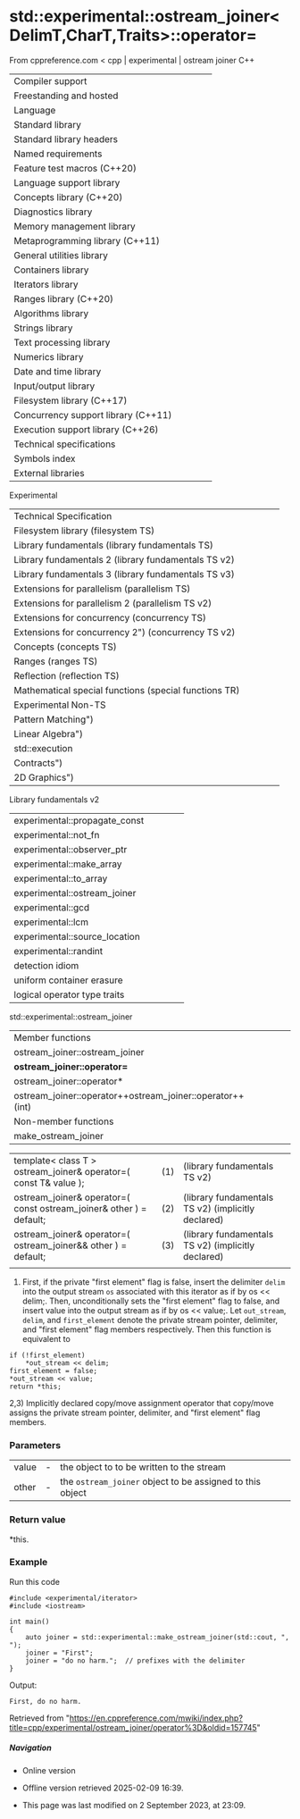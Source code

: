 # std::experimental::ostream_joiner<DelimT,CharT,Traits>::operator=

From cppreference.com
< cpp‎ | experimental‎ | ostream joiner
C++

|  |  |  |  |  |
| --- | --- | --- | --- | --- |
| Compiler support | | | | |
| Freestanding and hosted | | | | |
| Language | | | | |
| Standard library | | | | |
| Standard library headers | | | | |
| Named requirements | | | | |
| Feature test macros (C++20) | | | | |
| Language support library | | | | |
| Concepts library (C++20) | | | | |
| Diagnostics library | | | | |
| Memory management library | | | | |
| Metaprogramming library (C++11) | | | | |
| General utilities library | | | | |
| Containers library | | | | |
| Iterators library | | | | |
| Ranges library (C++20) | | | | |
| Algorithms library | | | | |
| Strings library | | | | |
| Text processing library | | | | |
| Numerics library | | | | |
| Date and time library | | | | |
| Input/output library | | | | |
| Filesystem library (C++17) | | | | |
| Concurrency support library (C++11) | | | | |
| Execution support library (C++26) | | | | |
| Technical specifications | | | | |
| Symbols index | | | | |
| External libraries | | | | |

Experimental

|  |  |  |  |  |
| --- | --- | --- | --- | --- |
| Technical Specification | | | | |
| Filesystem library (filesystem TS) | | | | |
| Library fundamentals (library fundamentals TS) | | | | |
| Library fundamentals 2 (library fundamentals TS v2) | | | | |
| Library fundamentals 3 (library fundamentals TS v3) | | | | |
| Extensions for parallelism (parallelism TS) | | | | |
| Extensions for parallelism 2 (parallelism TS v2) | | | | |
| Extensions for concurrency (concurrency TS) | | | | |
| Extensions for concurrency 2") (concurrency TS v2) | | | | |
| Concepts (concepts TS) | | | | |
| Ranges (ranges TS) | | | | |
| Reflection (reflection TS) | | | | |
| Mathematical special functions (special functions TR) | | | | |
| Experimental Non-TS | | | | |
| Pattern Matching") | | | | |
| Linear Algebra") | | | | |
| std::execution | | | | |
| Contracts") | | | | |
| 2D Graphics") | | | | |

Library fundamentals v2

|  |  |  |  |  |
| --- | --- | --- | --- | --- |
| experimental::propagate_const | | | | |
| experimental::not_fn | | | | |
| experimental::observer_ptr | | | | |
| experimental::make_array | | | | |
| experimental::to_array | | | | |
| experimental::ostream_joiner | | | | |
| experimental::gcd | | | | |
| experimental::lcm | | | | |
| experimental::source_location | | | | |
| experimental::randint | | | | |
| detection idiom | | | | |
| uniform container erasure | | | | |
| logical operator type traits | | | | |

std::experimental::ostream_joiner

|  |  |  |  |  |
| --- | --- | --- | --- | --- |
| Member functions | | | | |
| ostream_joiner::ostream_joiner | | | | |
| ****ostream_joiner::operator=**** | | | | |
| ostream_joiner::operator\* | | | | |
| ostream_joiner::operator++ostream_joiner::operator++(int) | | | | |
| Non-member functions | | | | |
| make_ostream_joiner | | | | |

|  |  |  |
| --- | --- | --- |
| template< class T >  ostream_joiner& operator=( const T& value ); | (1) | (library fundamentals TS v2) |
| ostream_joiner& operator=( const ostream_joiner& other ) = default; | (2) | (library fundamentals TS v2)  (implicitly declared) |
| ostream_joiner& operator=( ostream_joiner&& other ) = default; | (3) | (library fundamentals TS v2)  (implicitly declared) |
|  |  |  |

1) First, if the private "first element" flag is false, insert the delimiter `delim` into the output stream `os` associated with this iterator as if by os << delim;. Then, unconditionally sets the "first element" flag to false, and insert value into the output stream as if by os << value;. Let `out_stream`, `delim`, and `first_element` denote the private stream pointer, delimiter, and "first element" flag members respectively. Then this function is equivalent to

```
if (!first_element)
    *out_stream << delim;
first_element = false;
*out_stream << value;
return *this;

```

2,3) Implicitly declared copy/move assignment operator that copy/move assigns the private stream pointer, delimiter, and "first element" flag members.

### Parameters

|  |  |  |
| --- | --- | --- |
| value | - | the object to to be written to the stream |
| other | - | the `ostream_joiner` object to be assigned to this object |

### Return value

\*this.

### Example

Run this code

```
#include <experimental/iterator>
#include <iostream>
 
int main()
{
    auto joiner = std::experimental::make_ostream_joiner(std::cout, ", ");
    joiner = "First";
    joiner = "do no harm.";  // prefixes with the delimiter
}

```

Output:

```
First, do no harm.

```

Retrieved from "<https://en.cppreference.com/mwiki/index.php?title=cpp/experimental/ostream_joiner/operator%3D&oldid=157745>"

##### Navigation

- Online version
- Offline version retrieved 2025-02-09 16:39.

- This page was last modified on 2 September 2023, at 23:09.